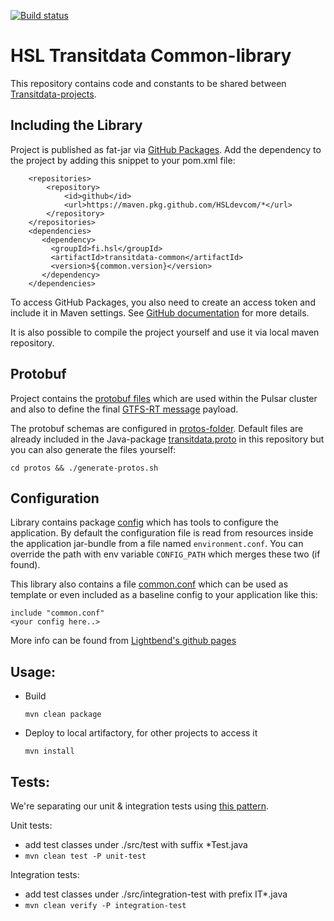 [![Build status](https://github.com/HSLdevcom/transitdata-common/actions/workflows/test-and-build.yml/badge.svg)](https://github.com/HSLdevcom/transitdata-common/actions/workflows/test-and-build.yml)

# HSL Transitdata Common-library

This repository contains code and constants to be shared between [Transitdata-projects](https://github.com/HSLdevcom/transitdata).


## Including the Library

Project is published as fat-jar via [GitHub Packages](https://github.com/orgs/HSLdevcom/packages?repo_name=transitdata-common).
Add the dependency to the project by adding this snippet to your pom.xml file:

```
    <repositories>
        <repository>
            <id>github</id>
            <url>https://maven.pkg.github.com/HSLdevcom/*</url>
        </repository>
    </repositories>
    <dependencies>
       <dependency>
         <groupId>fi.hsl</groupId>
         <artifactId>transitdata-common</artifactId>
         <version>${common.version}</version>
       </dependency>
    </dependencies>
```   

To access GitHub Packages, you also need to create an access token and include it in Maven settings. See [GitHub documentation](https://docs.github.com/en/packages/working-with-a-github-packages-registry/working-with-the-apache-maven-registry#authenticating-to-github-packages) for more details.


It is also possible to compile the project yourself and use it via local maven repository.


## Protobuf

Project contains the [protobuf files](https://developers.google.com/protocol-buffers/)
which are used within the Pulsar cluster and also to define the final
[GTFS-RT message](https://developers.google.com/transit/gtfs-realtime/gtfs-realtime-proto) payload.

The protobuf schemas are configured in [protos-folder](/protos).
Default files are already included in the Java-package [transitdata.proto](src/main/java/fi/hsl/common/transitdata/proto)
in this repository but you can also generate the files yourself:

 `cd protos && ./generate-protos.sh`   


## Configuration

Library contains package [config](src/main/java/fi/hsl/common/config) which has tools to configure the application.
By default the configuration file is read from resources inside the application jar-bundle from a file named `environment.conf`.
You can override the path with env variable `CONFIG_PATH` which merges these two (if found).

This library also contains a file [common.conf](src/main/resources/common.conf) which can be used as template or even
included as a baseline config to your application like this:

  `include "common.conf"`   
  `<your config here..>`   


More info can be found from [Lightbend's github pages](https://github.com/lightbend/config)

## Usage:

- Build

  `mvn clean package`

- Deploy to local artifactory, for other projects to access it

  `mvn install`


## Tests:

We're separating our unit & integration tests using [this pattern](https://www.petrikainulainen.net/programming/maven/integration-testing-with-maven/).

Unit tests:

- add test classes under ./src/test with suffix *Test.java
- `mvn clean test -P unit-test`   

Integration tests:

- add test classes under ./src/integration-test with prefix IT*.java
- `mvn clean verify -P integration-test`   
